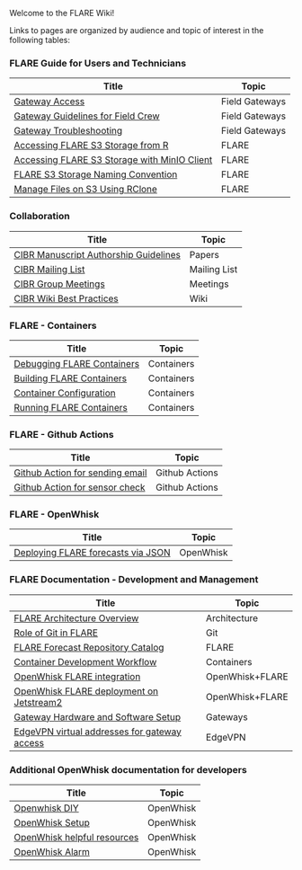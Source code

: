 Welcome to the FLARE Wiki! 

Links to pages are organized by audience and topic of interest in the following tables:

### FLARE Guide for Users and Technicians

| Title | Topic |
|---|---|
| [Gateway Access](Gateway-Access) | Field Gateways |
| [Gateway Guidelines for Field Crew](Gateway-Guidelines-for-Field-Crew) | Field Gateways |
| [Gateway Troubleshooting](Gateway-Troubleshooting) | Field Gateways |
| [Accessing FLARE S3 Storage from R](Accessing-FLARE-S3-Storage-from-R) | FLARE |
| [Accessing FLARE S3 Storage with MinIO Client](Accessing-FLARE-S3-Storage-with-MinIO-Client) | FLARE |
| [FLARE S3 Storage Naming Convention](FLARE-S3-Storage-Naming-Convention) | FLARE |
| [Manage Files on S3 Using RClone](Manage-Files-on-S3-Using-RClone) | FLARE |

### Collaboration

| Title | Topic |
|---|---|
| [CIBR Manuscript Authorship Guidelines](CIBR-Manuscript-Authorship-Guidelines) | Papers |
| [CIBR Mailing List](https://groups.io/g/CIBR-FLARE) | Mailing List |
| [CIBR Group Meetings](CIBR-Group-Meetings) | Meetings |
| [CIBR Wiki Best Practices](CIBR-Wiki-Best-Practices) | Wiki |

### FLARE - Containers

| Title | Topic |
|---|---|
| [Debugging FLARE Containers](How-to-Debug-FLARE-Containers) | Containers |
| [Building FLARE Containers](How-to-Build-FLARE-Containers) | Containers |
| [Container Configuration](Configuration-File) | Containers |
| [Running FLARE Containers](How-to-Run-FLARE-Containers) | Containers |

### FLARE - Github Actions

| Title | Topic |
|---|---|
| [Github Action for sending email](Github-Action-for-sending-email) | Github Actions |
| [Github Action for sensor check](Github-Action-for-sensor-check) | Github Actions |

### FLARE - OpenWhisk

| Title | Topic |
|---|---|
| [Deploying FLARE forecasts via JSON](https://github.com/FLARE-forecast/deployed-forecasts/blob/master/README.md) | OpenWhisk |

### FLARE Documentation - Development and Management

| Title | Topic |
|---|---|
| [FLARE Architecture Overview](FLARE-Architecture-Overview) | Architecture |
| [Role of Git in FLARE](Role-of-Git-in-FLARE) | Git |
| [FLARE Forecast Repository Catalog](FLARE-Forecast-Repository-Catalog) | FLARE |
| [Container Development Workflow](Development-Workflow) | Containers |
| [OpenWhisk FLARE integration](Openwhisk-FLARE-integration) | OpenWhisk+FLARE |
| [OpenWhisk FLARE deployment on Jetstream2](FLARE-OpenWhisk-setup-on-Jetstream2) | OpenWhisk+FLARE |
| [Gateway Hardware and Software Setup](Gateway-Setup) | Gateways |
| [EdgeVPN virtual addresses for gateway access](Gateway-Access) | EdgeVPN |

### Additional OpenWhisk documentation for developers

| Title | Topic |
|---|---|
| [Openwhisk DIY](Openwhisk-setup-on-local-environment) | OpenWhisk |
| [OpenWhisk Setup](OpenWhisk-setup) | OpenWhisk |
| [OpenWhisk helpful resources](OpenWhisk---helpful-resources) | OpenWhisk |
| [OpenWhisk Alarm](Install-alarm-package-in-Openwhisk) | OpenWhisk |

